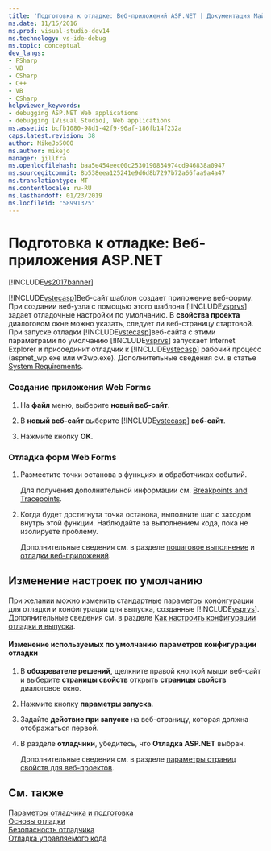 ```yaml
---
title: 'Подготовка к отладке: Веб-приложений ASP.NET | Документация Майкрософт'
ms.date: 11/15/2016
ms.prod: visual-studio-dev14
ms.technology: vs-ide-debug
ms.topic: conceptual
dev_langs:
- FSharp
- VB
- CSharp
- C++
- VB
- CSharp
helpviewer_keywords:
- debugging ASP.NET Web applications
- debugging [Visual Studio], Web applications
ms.assetid: bcfb1080-98d1-42f9-96af-186fb14f232a
caps.latest.revision: 38
author: MikeJo5000
ms.author: mikejo
manager: jillfra
ms.openlocfilehash: baa5e454eec00c2530190834974cd946838a0947
ms.sourcegitcommit: 8b538eea125241e9d6d8b7297b72a66faa9a4a47
ms.translationtype: MT
ms.contentlocale: ru-RU
ms.lasthandoff: 01/23/2019
ms.locfileid: "58991325"
---
```

# <a name="debugging-preparation-aspnet-web-applications"></a>Подготовка к отладке: Веб-приложения ASP.NET
[!INCLUDE[vs2017banner](../includes/vs2017banner.md)]

[!INCLUDE[vstecasp](../includes/vstecasp-md.md)]Веб-сайт шаблон создает приложение веб-форму. При создании веб-узла с помощью этого шаблона [!INCLUDE[vsprvs](../includes/vsprvs-md.md)] задает отладочные настройки по умолчанию. В **свойства проекта** диалоговом окне можно указать, следует ли веб-страницу стартовой. При запуске отладки [!INCLUDE[vstecasp](../includes/vstecasp-md.md)]веб-сайта с этими параметрами по умолчанию [!INCLUDE[vsprvs](../includes/vsprvs-md.md)] запускает Internet Explorer и присоединит отладчик к [!INCLUDE[vstecasp](../includes/vstecasp-md.md)] рабочий процесс (aspnet_wp.exe или w3wp.exe). Дополнительные сведения см. в статье [System Requirements](../debugger/aspnet-debugging-system-requirements.md).  
  
### <a name="to-create-a-web-forms-application"></a>Создание приложения Web Forms  
  
1.  На **файл** меню, выберите **новый веб-сайт**.  
  
2.  В **новый веб-сайт** выберите [!INCLUDE[vstecasp](../includes/vstecasp-md.md)] **веб-сайт**.  
  
3.  Нажмите кнопку **ОК**.  
  
### <a name="to-debug-your-web-form"></a>Отладка форм Web Forms  
  
1.  Разместите точки останова в функциях и обработчиках событий.  
  
     Для получения дополнительной информации см. [Breakpoints and Tracepoints](http://msdn.microsoft.com/fe4eedc1-71aa-4928-962f-0912c334d583).  
  
2.  Когда будет достигнута точка останова, выполните шаг с заходом внутрь этой функции. Наблюдайте за выполнением кода, пока не изолируете проблему.  
  
     Дополнительные сведения см. в разделе [пошаговое выполнение](http://msdn.microsoft.com/8791dac9-64d1-4bb9-b59e-8d59af1833f9) и [отладки веб-приложений](../debugger/debugging-web-applications-and-script.md).  
  
## <a name="changing-default-configurations"></a>Изменение настроек по умолчанию  
 При желании можно изменить стандартные параметры конфигурации для отладки и конфигурации для выпуска, созданные [!INCLUDE[vsprvs](../includes/vsprvs-md.md)]. Дополнительные сведения см. в разделе [Как настроить конфигурации отладки и выпуска](../debugger/how-to-set-debug-and-release-configurations.md).  
  
#### <a name="to-change-the-default-debug-configuration"></a>Изменение используемых по умолчанию параметров конфигурации отладки  
  
1.  В **обозревателе решений**, щелкните правой кнопкой мыши веб-сайт и выберите **страницы свойств** открыть **страницы свойств** диалоговое окно.  
  
2.  Нажмите кнопку **параметры запуска**.  
  
3.  Задайте **действие при запуске** на веб-страницу, которая должна отображаться первой.  
  
4.  В разделе **отладчики**, убедитесь, что **Отладка ASP.NET** выбран.  
  
     Дополнительные сведения см. в разделе [параметры страниц свойств для веб-проектов](../debugger/property-pages-settings-for-web-projects.md).  
  
## <a name="see-also"></a>См. также  
 [Параметры отладчика и подготовка](../debugger/debugger-settings-and-preparation.md)   
 [Основы отладки](../debugger/debugger-basics.md)   
 [Безопасность отладчика](../debugger/debugger-security.md)   
 [Отладка управляемого кода](../debugger/debugging-managed-code.md)
